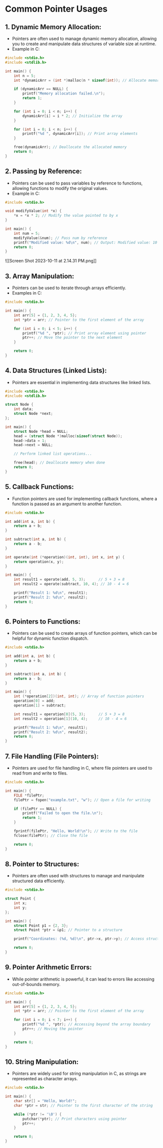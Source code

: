 # Common Pointer Usages


## **1. Dynamic Memory Allocation:**

- Pointers are often used to manage dynamic memory allocation, allowing you to create and manipulate data structures of variable size at runtime.
- Example in C:
```c
#include <stdio.h>
#include <stdlib.h>

int main() {
    int n = 5;
    int *dynamicArr = (int *)malloc(n * sizeof(int)); // Allocate memory for an integer array

    if (dynamicArr == NULL) {
        printf("Memory allocation failed.\n");
        return 1;
    }

    for (int i = 0; i < n; i++) {
        dynamicArr[i] = i * 2; // Initialize the array
    }

    for (int i = 0; i < n; i++) {
        printf("%d ", dynamicArr[i]); // Print array elements
    }

    free(dynamicArr); // Deallocate the allocated memory
    return 0;
}
```

## **2. Passing by Reference:**

- Pointers can be used to pass variables by reference to functions, allowing functions to modify the original values.
- Example in C:
```c
#include <stdio.h>

void modifyValue(int *x) {
    *x = *x * 2; // Modify the value pointed to by x
}

int main() {
    int num = 5;
    modifyValue(&num); // Pass num by reference
    printf("Modified value: %d\n", num); // Output: Modified value: 10
    return 0;
}
```

![[Screen Shot 2023-10-11 at 2.14.31 PM.png]]

## **3. Array Manipulation:**

- Pointers can be used to iterate through arrays efficiently.
- Examples in C:
```c
#include <stdio.h>

int main() {
    int arr[5] = {1, 2, 3, 4, 5};
    int *ptr = arr; // Pointer to the first element of the array

    for (int i = 0; i < 5; i++) {
        printf("%d ", *ptr); // Print array element using pointer
        ptr++; // Move the pointer to the next element
    }

    return 0;
}
```

## **4. Data Structures (Linked Lists):**

- Pointers are essential in implementing data structures like linked lists.
```c
#include <stdio.h>
#include <stdlib.h>

struct Node {
    int data;
    struct Node *next;
};

int main() {
    struct Node *head = NULL;
    head = (struct Node *)malloc(sizeof(struct Node));
    head->data = 1;
    head->next = NULL;

    // Perform linked list operations...

    free(head); // Deallocate memory when done
    return 0;
}
```

## **5. Callback Functions:**

- Function pointers are used for implementing callback functions, where a function is passed as an argument to another function.
```c
#include <stdio.h>

int add(int a, int b) {
    return a + b;
}

int subtract(int a, int b) {
    return a - b;
}

int operate(int (*operation)(int, int), int x, int y) {
    return operation(x, y);
}

int main() {
    int result1 = operate(add, 5, 3);      // 5 + 3 = 8
    int result2 = operate(subtract, 10, 4); // 10 - 4 = 6

    printf("Result 1: %d\n", result1);
    printf("Result 2: %d\n", result2);
    return 0;
}
```

## **6. Pointers to Functions:**

- Pointers can be used to create arrays of function pointers, which can be helpful for dynamic function dispatch.
```c
#include <stdio.h>

int add(int a, int b) {
    return a + b;
}

int subtract(int a, int b) {
    return a - b;
}

int main() {
    int (*operation[2])(int, int); // Array of function pointers
    operation[0] = add;
    operation[1] = subtract;

    int result1 = operation[0](5, 3);      // 5 + 3 = 8
    int result2 = operation[1](10, 4);     // 10 - 4 = 6

    printf("Result 1: %d\n", result1);
    printf("Result 2: %d\n", result2);
    return 0;
}
```

## **7. File Handling (File Pointers):**

- Pointers are used for file handling in C, where file pointers are used to read from and write to files.
```c
#include <stdio.h>

int main() {
    FILE *filePtr;
    filePtr = fopen("example.txt", "w"); // Open a file for writing

    if (filePtr == NULL) {
        printf("Failed to open the file.\n");
        return 1;
    }

    fprintf(filePtr, "Hello, World!\n"); // Write to the file
    fclose(filePtr); // Close the file

    return 0;
}
```

## **8. Pointer to Structures:**

- Pointers are often used with structures to manage and manipulate structured data efficiently.

```c
#include <stdio.h>

struct Point {
    int x;
    int y;
};

int main() {
    struct Point p1 = {2, 3};
    struct Point *ptr = &p1; // Pointer to a structure

    printf("Coordinates: (%d, %d)\n", ptr->x, ptr->y); // Access structure members using pointer

    return 0;
}
```

## **9. Pointer Arithmetic Errors:**

- While pointer arithmetic is powerful, it can lead to errors like accessing out-of-bounds memory.
```c
#include <stdio.h>

int main() {
    int arr[5] = {1, 2, 3, 4, 5};
    int *ptr = arr; // Pointer to the first element of the array

    for (int i = 0; i < 7; i++) {
        printf("%d ", *ptr); // Accessing beyond the array boundary
        ptr++; // Moving the pointer
    }

    return 0;
}
```

## **10. String Manipulation:**

- Pointers are widely used for string manipulation in C, as strings are represented as character arrays.
```c
#include <stdio.h>

int main() {
    char str[] = "Hello, World!";
    char *ptr = str; // Pointer to the first character of the string

    while (*ptr != '\0') {
        putchar(*ptr); // Print characters using pointer
        ptr++;
    }

    return 0;
}
```